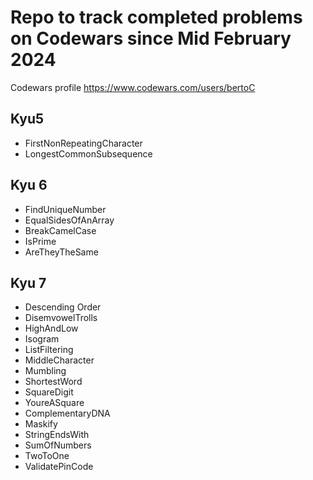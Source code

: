 # Repo to track completed problems on Codewars since Mid February 2024
Codewars profile https://www.codewars.com/users/bertoC

## Kyu5

- FirstNonRepeatingCharacter
- LongestCommonSubsequence

## Kyu 6

- FindUniqueNumber
- EqualSidesOfAnArray
- BreakCamelCase
- IsPrime
- AreTheyTheSame

## Kyu 7

- Descending Order
- DisemvowelTrolls
- HighAndLow
- Isogram
- ListFiltering
- MiddleCharacter
- Mumbling
- ShortestWord
- SquareDigit
- YoureASquare
- ComplementaryDNA
- Maskify
- StringEndsWith
- SumOfNumbers
- TwoToOne
- ValidatePinCode

